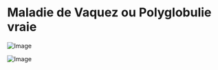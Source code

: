 # Maladie de Vaquez ou Polyglobulie vraie

![Image](.//media/hemato/Scan_0010.jpg)

![Image](.//media/hemato/Scan_0010_verso.jpg)
